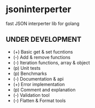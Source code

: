 # jsoninterperter
fast JSON interperter lib for golang
## UNDER DEVELOPMENT
+ (+) Basic get & set fucntions
+ (-) Add & remove functions
+ (-) Iteration functions, array & object
+ (p) Unit tests
+ (p) Benchmarks
+ (-) Documentation & api
+ (+) Error implementation
+ (p) Comment and explanation
+ (-) Validation tool
+ (-) Flatten & Format tools
